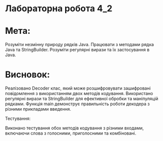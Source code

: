 # Лабораторна робота 4_2
# Мета:
Розуміти незмінну природу рядків Java.
Працювати з методами рядка Java та StringBuilder.
Розуміти регулярні вирази та їх застосування в Java.

# Висновок:
Реалізовано Decoder клас, який може розшифровувати зашифровані повідомлення з використанням двох методів кодування.
Використано регулярні вирази та StringBuilder для ефективної обробки та маніпуляцій рядками.
Функція main демонструє правильність роботи декодера з різними прикладами введення.


Тестування:

Виконано тестування обох методів кодування з різними входами, включаючи слова з голосними, приголосними та комбіновані.

